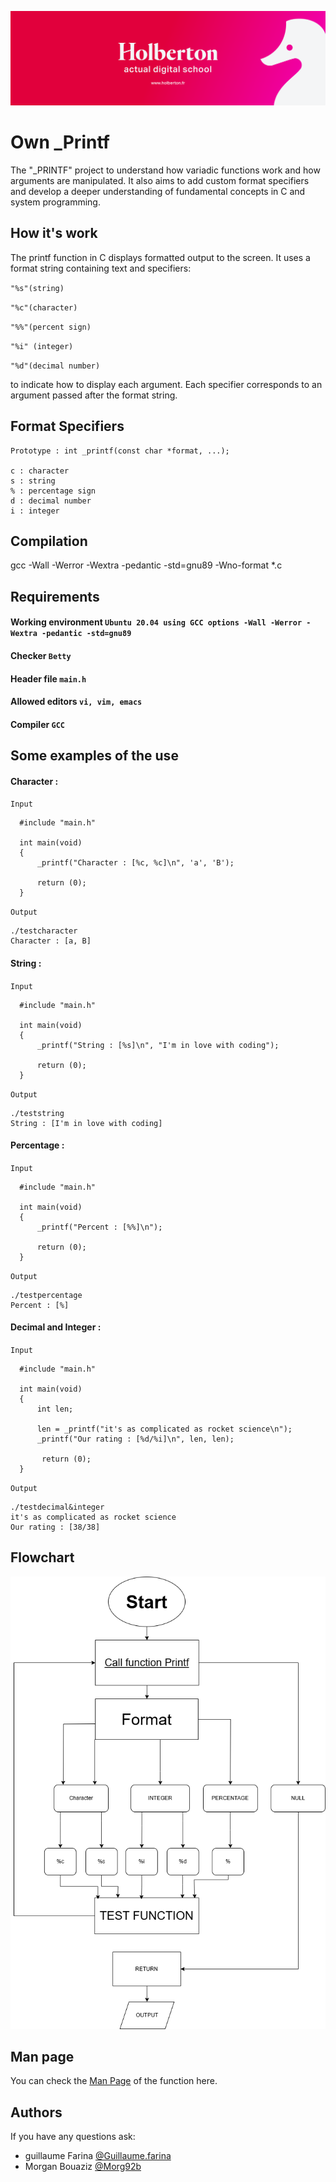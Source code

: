![alt text](https://github.com/Morg92b/holbertonschool-printf/blob/main/holbertonschoollogo.png?raw=true)

# Own \_Printf

The "\_PRINTF" project to understand how variadic functions work and how arguments are manipulated. It also aims to add custom format specifiers and develop a deeper understanding of fundamental concepts in C and system programming.

## How it's work

The printf function in C displays formatted output to the screen. It uses a format string containing text and specifiers:

`"%s"(string)`

`"%c"(character)`

`"%%"(percent sign)`

`"%i" (integer)`

`"%d"(decimal number)`

to indicate how to display each argument. Each specifier corresponds to an argument passed after the format string.

## Format Specifiers

```
Prototype : int _printf(const char *format, ...);

c : character
s : string
% : percentage sign
d : decimal number
i : integer
```

## Compilation

gcc -Wall -Werror -Wextra -pedantic -std=gnu89 -Wno-format \*.c

## Requirements

#### Working environment `Ubuntu 20.04 using GCC options -Wall -Werror -Wextra -pedantic -std=gnu89`

#### Checker `Betty`

#### Header file `main.h`

#### Allowed editors `vi, vim, emacs`

#### Compiler `GCC`

## Some examples of the use

#### Character :

`Input`

```
  #include "main.h"

  int main(void)
  {
      _printf("Character : [%c, %c]\n", 'a', 'B');

      return (0);
  }
```

`Output`

```
./testcharacter
Character : [a, B]
```

#### String :

`Input`

```
  #include "main.h"

  int main(void)
  {
      _printf("String : [%s]\n", "I'm in love with coding");

      return (0);
  }
```

`Output`

```
./teststring
String : [I'm in love with coding]
```

#### Percentage :

`Input`

```
  #include "main.h"

  int main(void)
  {
      _printf("Percent : [%%]\n");

      return (0);
  }
```

`Output`

```
./testpercentage
Percent : [%]
```

#### Decimal and Integer :

`Input`

```
  #include "main.h"

  int main(void)
  {
      int len;

      len = _printf("it's as complicated as rocket science\n");
      _printf("Our rating : [%d/%i]\n", len, len);

       return (0);
  }
```

`Output`

```
./testdecimal&integer
it's as complicated as rocket science
Our rating : [38/38]
```

## Flowchart

![alt text](https://github.com/Morg92b/holbertonschool-printf/blob/main/flowchart.png?raw=true)

## Man page

You can check the [Man Page](https://github.com/Morg92b/holbertonschool-printf/blob/main/man_3_printf) of the function here.

## Authors

If you have any questions ask:

- guillaume Farina [@Guillaume.farina](https://www.github.com/guillaumefarina)
- Morgan Bouaziz [@Morg92b](https://www.github.com/morg92b)
